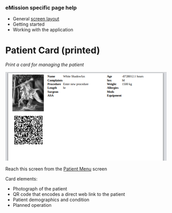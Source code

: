 ### eMission specific page help
* General [screen layout](/help/GeneralLayout.md)
* Getting started
* Working with the application

# Patient Card (printed)

*Print a card for managing the patient*

![](/images/PrintCard.png)

Reach this screen from the [Patient Menu](/help/PatientPhoto.md) screen

Card elements:

* Photograph of the patient
* QR code that encodes a direct web link to the patient
* Patient demographics and condition
* Planned operation